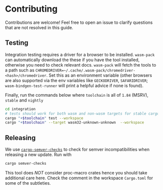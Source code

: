 # Contributing

Contributions are welcome! Feel free to open an issue to clarify questions that are not resolved in this guide.

## Testing

Integration testing requires a driver for a browser to be installed. `wasm-pack` can automatically download
the these if you have the tool installed, otherwise you need to check relevant docs. `wasm-pack` will fetch
the tools to a path such as `CHROMEDRIVER=~/.cache/.wasm-pack/chromedriver-<hash>/chromedriver`. Set this as
an environment variable (other browsers are also supported via the env variables like `GECKODRIVER`,
`SAFARIDRIVER`; `wasm-bindgen-test-runner` will print a helpful advice if none is found).

Finally, run the commands below where `toolchain` is all of `1.84` (MSRV), `stable` and `nightly`

```bash
cd integration
# tests should work for both wasm and non-wasm targets for stable cargo
cargo "+$toolchain" test --workspace
cargo "+$toolchain" --target wasm32-unknown-unknown  --workspace
```

## Releasing

We use [`cargo-semver-checks`] to check for semver incompatibilities when releasing a new update. Run with

```bash
cargo semver-checks
```

This tool does _NOT_ consider proc-macro crates hence you should take additional care here. Check the comment
in the workspace `Cargo.toml` for some of the subtleties.

[`cargo-semver-checks`]: https://crates.io/crates/cargo-semver-checks


